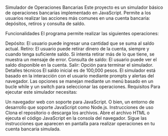 Simulador de Operaciones Bancarias
Este proyecto es un simulador básico de operaciones bancarias implementado en JavaScript. 
Permite a los usuarios realizar las acciones más comunes en una cuenta bancaria: depósitos, retiros y consulta de saldo.

Funcionalidades
El programa permite realizar las siguientes operaciones:

Depósito: El usuario puede ingresar una cantidad que se suma al saldo actual.
Retiro: El usuario puede retirar dinero de la cuenta, siempre y cuando tenga suficiente saldo. Si intenta retirar más de lo que tiene, se muestra un mensaje de error.
Consulta de saldo: El usuario puede ver el saldo disponible en la cuenta.
Salir: Opción para terminar el simulador.
Detalles técnicos
El saldo inicial es de 100,000 pesos.
El simulador está basado en la interacción con el usuario mediante prompts y alertas del navegador.
Las opciones se manejan mediante un menú basado en un bucle while y un switch para seleccionar las operaciones.
Requisitos
Para ejecutar este simulador necesitas:

Un navegador web con soporte para JavaScript.
O bien, un entorno de desarrollo que soporte JavaScript como Node.js.
Instrucciones de uso
Clona el repositorio o descarga los archivos.
Abre el archivo HTML o ejecuta el código JavaScript en la consola del navegador.
Sigue las instrucciones que aparecen en pantalla para realizar operaciones en tu cuenta bancaria simulada.
